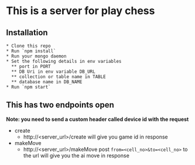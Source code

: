 # This is a server for play chess

## Installation

```
* Clone this repo
* Run `npm install`
* Run your mongo daemon
* Set the following details in env variables
  ** port in PORT
  ** DB Uri in env variable DB_URL
  ** collection or table name in TABLE
  ** database name in DB_NAME
* Run `npm start`
```

## This has two endpoints open
**Note: you need to send a custom header called device id with the request**

* create
  - http://<server_url>/create will give you game id in response 
* makeMove
  - http://<server_url>/makeMove post `from=<cell_no>&to=<cell_no>` to the url will give you the ai move in response

